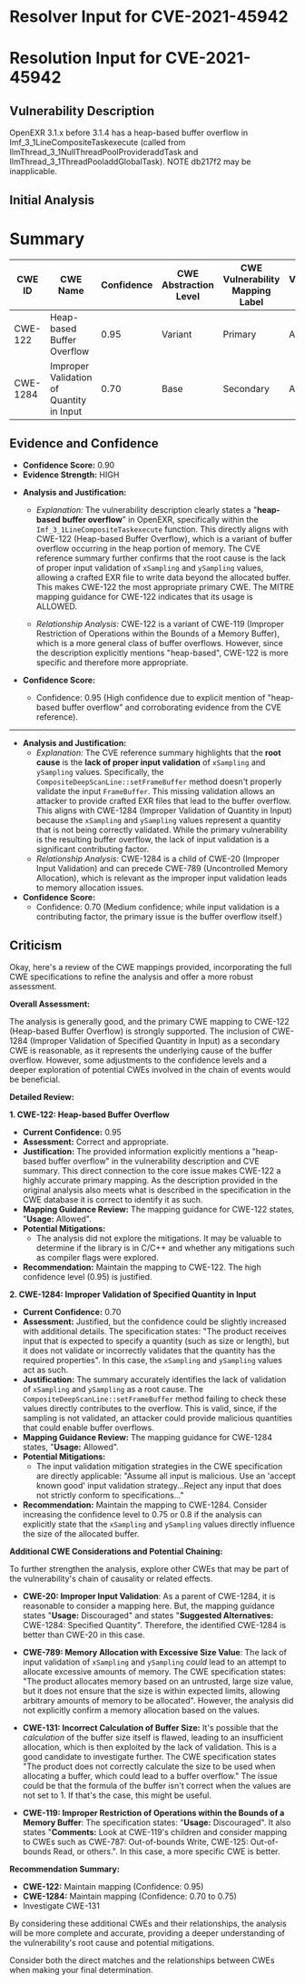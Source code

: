 # Resolver Input for CVE-2021-45942

# Resolution Input for CVE-2021-45942

## Vulnerability Description
OpenEXR 3.1.x before 3.1.4 has a heap-based buffer overflow in Imf_3_1LineCompositeTaskexecute (called from IlmThread_3_1NullThreadPoolProvideraddTask and IlmThread_3_1ThreadPooladdGlobalTask). NOTE db217f2 may be inapplicable.

## Initial Analysis
# Summary
| CWE ID | CWE Name | Confidence | CWE Abstraction Level | CWE Vulnerability Mapping Label | CWE-Vulnerability Mapping Notes |
|---|---|---|---|---|---|
| CWE-122 | Heap-based Buffer Overflow | 0.95 | Variant |  Primary | Allowed |
| CWE-1284 | Improper Validation of Quantity in Input | 0.70 | Base | Secondary | Allowed |

## Evidence and Confidence

*   **Confidence Score:** 0.90
*   **Evidence Strength:** HIGH

- **Analysis and Justification:**  
  - *Explanation:* The vulnerability description clearly states a "**heap-based buffer overflow**" in OpenEXR, specifically within the `Imf_3_1LineCompositeTaskexecute` function. This directly aligns with CWE-122 (Heap-based Buffer Overflow), which is a variant of buffer overflow occurring in the heap portion of memory. The CVE reference summary further confirms that the root cause is the lack of proper input validation of `xSampling` and `ySampling` values, allowing a crafted EXR file to write data beyond the allocated buffer. This makes CWE-122 the most appropriate primary CWE. The MITRE mapping guidance for CWE-122 indicates that its usage is ALLOWED.

  - *Relationship Analysis:* CWE-122 is a variant of CWE-119 (Improper Restriction of Operations within the Bounds of a Memory Buffer), which is a more general class of buffer overflows. However, since the description explicitly mentions "heap-based", CWE-122 is more specific and therefore more appropriate.

- **Confidence Score:**  
  - Confidence: 0.95 (High confidence due to explicit mention of "heap-based buffer overflow" and corroborating evidence from the CVE reference).

---

- **Analysis and Justification:**
  - *Explanation:* The CVE reference summary highlights that the **root cause** is the **lack of proper input validation** of `xSampling` and `ySampling` values. Specifically, the `CompositeDeepScanLine::setFrameBuffer` method doesn't properly validate the input `FrameBuffer`. This missing validation allows an attacker to provide crafted EXR files that lead to the buffer overflow. This aligns with CWE-1284 (Improper Validation of Quantity in Input) because the `xSampling` and `ySampling` values represent a quantity that is not being correctly validated. While the primary vulnerability is the resulting buffer overflow, the lack of input validation is a significant contributing factor.
  - *Relationship Analysis:* CWE-1284 is a child of CWE-20 (Improper Input Validation) and can precede CWE-789 (Uncontrolled Memory Allocation), which is relevant as the improper input validation leads to memory allocation issues.
- **Confidence Score:**
  - Confidence: 0.70 (Medium confidence; while input validation is a contributing factor, the primary issue is the buffer overflow itself.)

## Criticism
Okay, here's a review of the CWE mappings provided, incorporating the full CWE specifications to refine the analysis and offer a more robust assessment.

**Overall Assessment:**

The analysis is generally good, and the primary CWE mapping to CWE-122 (Heap-based Buffer Overflow) is strongly supported. The inclusion of CWE-1284 (Improper Validation of Specified Quantity in Input) as a secondary CWE is reasonable, as it represents the underlying cause of the buffer overflow. However, some adjustments to the confidence levels and a deeper exploration of potential CWEs involved in the chain of events would be beneficial.

**Detailed Review:**

**1. CWE-122: Heap-based Buffer Overflow**

*   **Current Confidence:** 0.95
*   **Assessment:** Correct and appropriate.
*   **Justification:** The provided information explicitly mentions a "heap-based buffer overflow" in the vulnerability description and CVE summary. This direct connection to the core issue makes CWE-122 a highly accurate primary mapping. As the description provided in the original analysis also meets what is described in the specification in the CWE database it is correct to identify it as such.
*   **Mapping Guidance Review:** The mapping guidance for CWE-122 states, "**Usage:** Allowed".
*   **Potential Mitigations:**
    *   The analysis did not explore the mitigations. It may be valuable to determine if the library is in C/C++ and whether any mitigations such as compiler flags were explored.
*   **Recommendation:** Maintain the mapping to CWE-122. The high confidence level (0.95) is justified.

**2. CWE-1284: Improper Validation of Specified Quantity in Input**

*   **Current Confidence:** 0.70
*   **Assessment:** Justified, but the confidence could be slightly increased with additional details. The specification states: "The product receives input that is expected to specify a quantity (such as size or length), but it does not validate or incorrectly validates that the quantity has the required properties". In this case, the `xSampling` and `ySampling` values act as such.
*   **Justification:** The summary accurately identifies the lack of validation of `xSampling` and `ySampling` as a root cause. The `CompositeDeepScanLine::setFrameBuffer` method failing to check these values directly contributes to the overflow. This is valid, since, if the sampling is not validated, an attacker could provide malicious quantities that could enable buffer overflows.
*   **Mapping Guidance Review:** The mapping guidance for CWE-1284 states, "**Usage:** Allowed".
*   **Potential Mitigations:**
    *   The input validation mitigation strategies in the CWE specification are directly applicable: "Assume all input is malicious. Use an 'accept known good' input validation strategy...Reject any input that does not strictly conform to specifications..."
*   **Recommendation:** Maintain the mapping to CWE-1284. Consider increasing the confidence level to 0.75 or 0.8 if the analysis can explicitly state that the `xSampling` and `ySampling` values directly influence the size of the allocated buffer.

**Additional CWE Considerations and Potential Chaining:**

To further strengthen the analysis, explore other CWEs that may be part of the vulnerability's chain of causality or related effects.

*   **CWE-20: Improper Input Validation**: As a parent of CWE-1284, it is reasonable to consider a mapping here. But, the mapping guidance states "**Usage:** Discouraged" and states "**Suggested Alternatives:** CWE-1284: Specified Quantity". Therefore, the identified CWE-1284 is better than CWE-20 in this case.

*   **CWE-789: Memory Allocation with Excessive Size Value**: The lack of input validation of `xSampling` and `ySampling` *could* lead to an attempt to allocate excessive amounts of memory. The CWE specification states: "The product allocates memory based on an untrusted, large size value, but it does not ensure that the size is within expected limits, allowing arbitrary amounts of memory to be allocated". However, the analysis did not explicitly confirm a memory allocation based on the values.

*   **CWE-131: Incorrect Calculation of Buffer Size:** It's possible that the *calculation* of the buffer size itself is flawed, leading to an insufficient allocation, which is then exploited by the lack of validation. This is a good candidate to investigate further. The CWE specification states "The product does not correctly calculate the size to be used when allocating a buffer, which could lead to a buffer overflow." The issue could be that the formula of the buffer isn't correct when the values are not set to 1. If that's the case, this might be useful.

*   **CWE-119: Improper Restriction of Operations within the Bounds of a Memory Buffer**: The specification states: "**Usage:** Discouraged". It also states "**Comments:** Look at CWE-119's children and consider mapping to CWEs such as CWE-787: Out-of-bounds Write, CWE-125: Out-of-bounds Read, or others.". In this case, a more specific CWE is better.

**Recommendation Summary:**

*   **CWE-122:** Maintain mapping (Confidence: 0.95)
*   **CWE-1284:** Maintain mapping (Confidence: 0.70 to 0.75)
*   Investigate CWE-131

By considering these additional CWEs and their relationships, the analysis will be more complete and accurate, providing a deeper understanding of the vulnerability's root cause and potential mitigations.

Consider both the direct matches and the relationships between CWEs
when making your final determination.
        